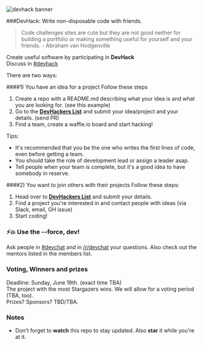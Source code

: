 ![devhack banner](https://s3-us-west-1.amazonaws.com/devhack/devhack1.png)
  
###DevHack: Write non-disposable code with friends.  
> Code challenges sites are cute but they are not good neither for building a portfolio or making something useful for yourself and your friends. - Abraham van Hodgenville  

Create useful software by participating in **DevHack**  
Discuss in [#devhack](https://devolio-devchat.slack.com/messages/devhack/details/)  

There are two ways:

####1) You have an idea for a project
Follow these steps

1. Create a repo  with a README.md describing what your idea is and what you are looking for. (see this example)
2. Go to the **[DevHackers List](https://github.com/devolio-devchat/devhackers)** and submit your idea/project and your details. (send PR)
3. Find a team, create a waffle.io board and start hacking!

Tips:

* It's recommended that you be the one who writes the first lines of code, even before getting a team.
* You should take the role of development lead or assign a leader asap.
* Tell people when your team is complete, but it's a good idea to have somebody in reserve.

####2) You want to join others with their projects
 Follow these steps:
 
 1. Head over to **[DevHackers List](https://github.com/devolio-devchat/devhackers)** and submit your details.
 2. Find a project you're interested in and contact people with ideas (via Slack, email, GH issue)
 3. Start coding!

### ⚡️💥 Use the --force, dev! 
Ask people in [#devchat](http://devchat.devolio.net/) and in [/r/devchat](https://www.reddit.com/r/devchat) your questions. Also check out the mentors listed in the members list.
 
 
### Voting, Winners and prizes
Deadline: Sunday, June 19th. (exact time TBA)  
The project with the most Stargazers wins. We will allow for a voting period (TBA, too).  
Prizes? Sponsors? TBD/TBA.  

### Notes

- Don't forget to **watch** this repo to stay updated. Also **star** it while you're at it.
